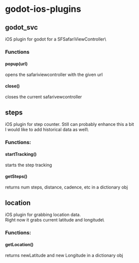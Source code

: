 # godot-ios-plugins

## godot\_svc
iOS plugin for godot for a SFSafariViewController\
### Functions
#### popup(url)
opens the safariviewcontroller with the given url
#### close()
closes the current safarivewcontroller

## steps
iOS plugin for step counter. 
Still can probably enhance this a bit\
I would like to add historical data as well\
### Functions:
#### startTracking()
starts the step tracking 
#### getSteps()
returns num steps, distance, cadence, etc in a dictionary obj

## location
iOS plugin for grabbing location data.\
Right now it grabs current latitude and longitude\
### Functions:
#### getLocation()
returns newLatitude and new Longitude in a dictionary obj

